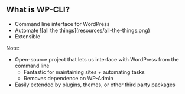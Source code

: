 ## What is WP-CLI?

* <!-- .element: class="fragment" --> Command line interface for WordPress
* <!-- .element: class="fragment" --> Automate ![all the things](resources/all-the-things.png)<!-- .element: style="display: inline; height: 1.3em; vertical-align: middle; border: none; box-shadow: none;" -->
* <!-- .element: class="fragment" --> Extensible

Note:

* Open-source project that lets us interface with WordPress from the command line
    - Fantastic for maintaining sites + automating tasks
    - Removes dependence on WP-Admin
* Easily extended by plugins, themes, or other third party packages
